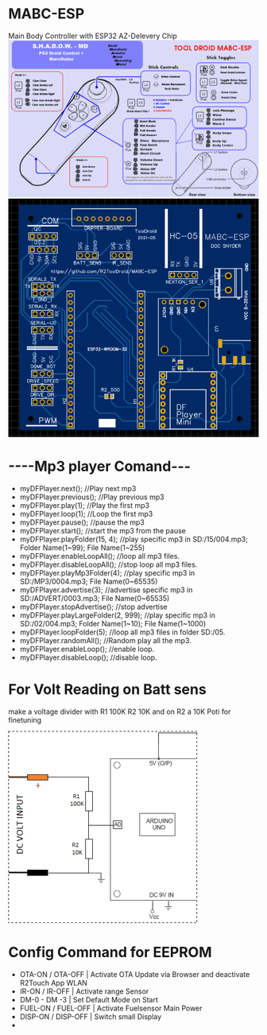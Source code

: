 # MABC-ESP
 Main Body Controller with ESP32 AZ-Delevery Chip
![Fuction-Stick](https://github.com/R2ToolDroid/MABC-ESP/blob/main/1200px-SHADOW_MD_Foot_Controller.png)
![Board](MABC-ESP.png)

# ----Mp3 player Comand---
*  myDFPlayer.next();  //Play next mp3
*  myDFPlayer.previous();  //Play previous mp3
*  myDFPlayer.play(1);  //Play the first mp3
*  myDFPlayer.loop(1);  //Loop the first mp3
*  myDFPlayer.pause();  //pause the mp3
*  myDFPlayer.start();  //start the mp3 from the pause
*  myDFPlayer.playFolder(15, 4);  //play specific mp3 in SD:/15/004.mp3; Folder Name(1~99); File Name(1~255)
*  myDFPlayer.enableLoopAll(); //loop all mp3 files.
*  myDFPlayer.disableLoopAll(); //stop loop all mp3 files.
*  myDFPlayer.playMp3Folder(4); //play specific mp3 in SD:/MP3/0004.mp3; File Name(0~65535)
*  myDFPlayer.advertise(3); //advertise specific mp3 in SD:/ADVERT/0003.mp3; File Name(0~65535)
*  myDFPlayer.stopAdvertise(); //stop advertise
*  myDFPlayer.playLargeFolder(2, 999); //play specific mp3 in SD:/02/004.mp3; Folder Name(1~10); File Name(1~1000)
*  myDFPlayer.loopFolder(5); //loop all mp3 files in folder SD:/05.
*  myDFPlayer.randomAll(); //Random play all the mp3.
*  myDFPlayer.enableLoop(); //enable loop.
*  myDFPlayer.disableLoop(); //disable loop.


# For Volt Reading on Batt sens
make a voltage divider with R1 100K  R2 10K  and on R2 a 10K Poti for finetuning

![Voltmeter](voltmeter.png)

# Config Command for EEPROM
* OTA-ON / OTA-OFF | Activate OTA Update via Browser and deactivate R2Touch App WLAN
* IR-ON / IR-OFF | Activate range Sensor
* DM-0 - DM -3 | Set Default Mode on Start
* FUEL-ON / FUEL-OFF | Activate Fuelsensor Main Power
* DISP-ON / DISP-OFF  | Switch small Display
*  
